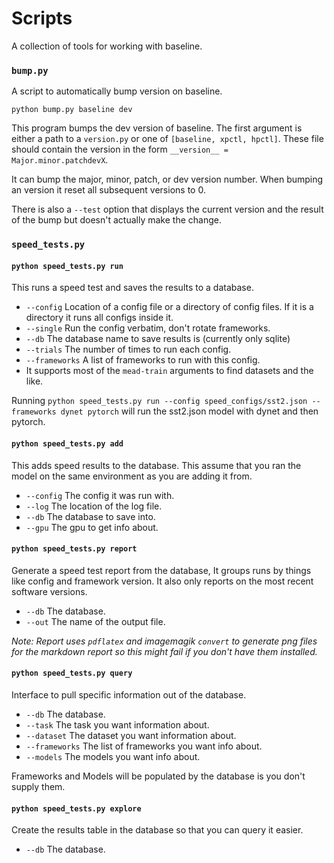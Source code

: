 # Scripts

A collection of tools for working with baseline.


### `bump.py`

A script to automatically bump version on baseline.

`python bump.py baseline dev`

This program bumps the dev version of baseline. The first argument is either a path to a `version.py` or one of `[baseline, xpctl, hpctl]`. These file should contain the version in the form `__version__ = Major.minor.patchdevX`.

It can bump the major, minor, patch, or dev version number. When bumping an version it reset all subsequent versions to 0.

There is also a `--test` option that displays the current version and the result of the bump but doesn't actually make the change.


### `speed_tests.py`

#### `python speed_tests.py run`

This runs a speed test and saves the results to a database.

 * `--config` Location of a config file or a directory of config files. If it is a directory it runs all configs inside it.
 * `--single` Run the config verbatim, don't rotate frameworks.
 * `--db` The database name to save results is (currently only sqlite)
 * `--trials` The number of times to run each config.
 * `--frameworks` A list of frameworks to run with this config.
 * It supports most of the `mead-train` arguments to find datasets and the like.

Running `python speed_tests.py run --config speed_configs/sst2.json --frameworks dynet pytorch` will run the sst2.json model with dynet and then pytorch.

#### `python speed_tests.py add`

This adds speed results to the database. This assume that you ran the model on the same environment as you are adding it from.

 * `--config` The config it was run with.
 * `--log` The location of the log file.
 * `--db` The database to save into.
 * `--gpu` The gpu to get info about.


#### `python speed_tests.py report`

Generate a speed test report from the database, It groups runs by things like config and framework version. It also only reports on the most recent software versions.

 * `--db` The database.
 * `--out` The name of the output file.

_Note: Report uses `pdflatex` and imagemagik `convert` to generate png files for the markdown report so this might fail if you don't have them installed._

#### `python speed_tests.py query`

Interface to pull specific information out of the database.

 * `--db` The database.
 * `--task` The task you want information about.
 * `--dataset` The dataset you want information about.
 * `--frameworks` The list of frameworks you want info about.
 * `--models` The models you want info about.

Frameworks and Models will be populated by the database is you don't supply them.


#### `python speed_tests.py explore`

Create the results table in the database so that you can query it easier.

 * `--db` The database.
